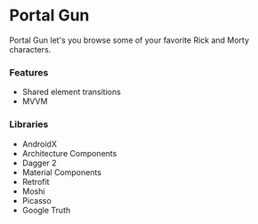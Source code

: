 # Portal Gun
Portal Gun let's you browse some of your favorite Rick and Morty
characters.

### Features
* Shared element transitions
* MVVM

### Libraries
* AndroidX
* Architecture Components
* Dagger 2
* Material Components
* Retrofit
* Moshi
* Picasso
* Google Truth
